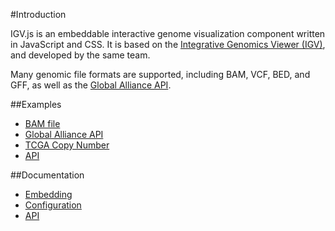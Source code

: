 <!-- Note: This document is written in "markdown".  Please respect the markdown conventions (http://daringfireball.net/projects/markdown/) when editig. -->

#Introduction

IGV.js is an embeddable interactive genome visualization component written
in JavaScript and CSS.  It is based on the [Integrative Genomics Viewer
(IGV)](http://www.broadinstitute.org/igv), and developed by the same team.

Many genomic file formats are supported, including BAM, VCF, BED, and GFF,
as well as the [Global Alliance API](http://ga4gh.org).

##Examples

* [BAM file](http://igv.org/web/examples/igv-bam.html)
* [Global Alliance API](http://igv.org/web/examples/igv-ga4gh.html)
* [TCGA Copy Number](http://igv.org/web/examples/igv-seg.html)
* [API](http://igv.org/web/igv-api.html)

##Documentation

* [Embedding](embedding.html)
* [Configuration](configuration.html)
* [API](api.html)
